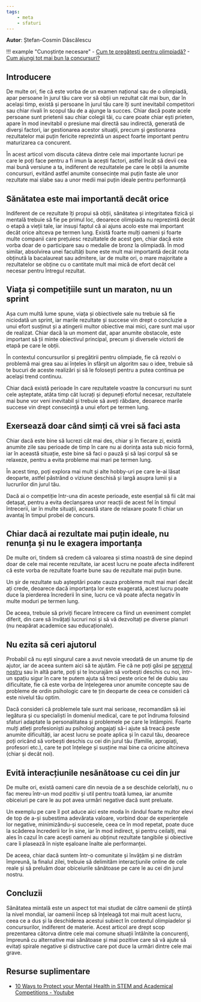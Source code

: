 ```yaml
---
tags:
    - meta
    - sfaturi
---
```


**Autor**: Ștefan-Cosmin Dăscălescu

!!! example "Cunoștințe necesare"
    - [Cum te pregătești pentru olimpiadă?](https://edu.roalgo.ro/olimpiada/olympiad-prep/)
    - [Cum ajungi tot mai bun la concursuri?](https://edu.roalgo.ro/mediu/contest-improvement/)

## Introducere

De multe ori, fie că este vorba de un examen național sau de o olimpiadă,
apar persoane în jurul tău care vor să obții un rezultat cât mai bun, dar
în același timp, există și persoane în jurul tău care îți sunt inevitabil
competitori sau chiar rivali în scopul tău de a ajunge la succes. Chiar
dacă poate acele persoane sunt prietenii sau chiar colegii tăi, cu care
poate chiar ești prieten, apare în mod inevitabil o presiune mai directă
sau indirectă, generată de diverși factori, iar gestionarea acestor
situații, precum și gestionarea rezultatelor mai puțin fericite reprezintă
un aspect foarte important pentru maturizarea ca concurent.

În acest articol vom discuta câteva dintre cele mai importante lucruri pe care
le poți face pentru a fi imun la acești factori, astfel încât să devii cea
mai bună versiune a ta, indiferent de rezultatele pe care le obții la anumite
concursuri, evitând astfel anumite consecințe mai puțin faste ale unor rezultate
mai slabe sau a unor medii mai puțin ideale pentru performanță

## Sănătatea este mai importantă decât orice

Indiferent de ce rezultate îți propui să obții, sănătatea și integritatea
fizică și mentală trebuie să fie pe primul loc, deoarece olimpiada nu
reprezintă decât o etapă a vieții tale, iar insuși faptul că ai ajuns
acolo este mai important decât orice altceva pe termen lung. Există foarte
mulți oameni și foarte multe companii care prețuiesc rezultatele de acest
gen, chiar dacă este vorba doar de o participare sau o medalie de bronz la
olimpiadă. În mod similar, absolvirea unei facultăți bune este mult mai
importantă decât nota obținută la bacalaureat sau admitere, iar de multe
ori, o mare majoritate a rezultatelor se obține cu o cantitate mult mai mică
de efort decât cel necesar pentru întregul rezultat.

## Viața și competițiile sunt un maraton, nu un sprint

Așa cum multă lume spune, viața și obiectivele sale nu trebuie să fie
niciodată un sprint, iar marile rezultate și succese vin drept o concluzie
a unui efort susținut și a atingerii multor obiective mai mici, care sunt
mai ușor de realizat. Chiar dacă la un moment dat, apar anumite obstacole,
este important să ții minte obiectivul principal, precum și diversele
victorii de etapă pe care le obții.

În contextul concursurilor și pregătirii pentru olimpiade, fie că
rezolvi o problemă mai grea sau ai înțeles în sfârșit un algoritm sau
o idee, trebuie să te bucuri de aceste realizări și să le folosești
pentru a putea continua pe același trend continuu.

Chiar dacă există perioade în care rezultatele voastre la concursuri
nu sunt cele așteptate, atâta timp cât lucrați și depuneți efortul necesar,
rezultatele mai bune vor veni inevitabil și trebuie să aveți răbdare,
deoarece marile succese vin drept consecință a unui efort pe termen lung.

## Exersează doar când simți că vrei să faci asta

Chiar dacă este bine să lucrezi cât mai des, chiar și în fiecare zi, există
anumite zile sau perioade de timp în care nu ai dorința asta sub nicio formă,
iar în această situație, este bine să faci o pauză și să lași corpul să se
relaxeze, pentru a evita probleme mai mari pe termen lung.

În acest timp, poți explora mai mult și alte hobby-uri pe care le-ai lăsat
deoparte, astfel păstrând o viziune deschisă și largă asupra lumii și a
lucrurilor din jurul tău.

Dacă ai o competiție într-una din aceste perioade, este esențial să fii
cât mai detașat, pentru a evita declanșarea unor reacții de acest fel în
timpul întrecerii, iar în multe situații, această stare de relaxare poate
fi chiar un avantaj în timpul probei de concurs.

## Chiar dacă ai rezultate mai puțin ideale, nu renunța și nu le exagera importanța

De multe ori, tindem să credem că valoarea și stima noastră de sine
depind doar de cele mai recente rezultate, iar acest lucru ne poate afecta
indiferent că este vorba de rezultate foarte bune sau de rezultate mai puțin
bune.

Un șir de rezultate sub așteptări poate cauza probleme mult mai mari decât
ați crede, deoarece dacă importanța lor este exagerată, acest lucru poate
duce la pierderea încrederii în sine, lucru ce vă poate afecta negativ în
multe moduri pe termen lung.

De aceea, trebuie să priviți fiecare întrecere ca fiind un eveniment complet
diferit, din care să învățați lucruri noi și să vă dezvoltați pe diverse
planuri (nu neapărat academice sau educaționale).

## Nu ezita să ceri ajutorul

Probabil că nu ești singurul care a avut nevoie vreodată de un anume
tip de ajutor, iar de aceea suntem aici să te ajutăm. Fie că ne poți
găsi pe [serverul nostru](https://discord.gg/roalgo) sau în altă parte,
poți și te încurajăm să vorbești deschis cu noi, într-un spațiu sigur
în care te putem ajuta să treci peste orice fel de dubiu sau dificultate,
fie că este vorba de înțelegerea unor anumite concepte sau de probleme
de ordin psihologic care te țin deoparte de ceea ce consideri că este
nivelul tău optim.

Dacă consideri că problemele tale sunt mai serioase, recomandăm să iei
legătura și cu specialiști în domeniul medical, care te pot îndruma folosind
sfaturi adaptate la personalitatea și problemele pe care le întâmpini. Foarte
mulți atleți profesioniști au psihologi angajați să-i ajute să treacă peste
anumite dificultăți, iar acest lucru se poate aplica și în cazul tău, deoarece
poți oricând să vorbești deschis cu cei din jurul tău (familie, apropiați,
profesori etc.), care te pot înțelege și susține mai bine ca oricine
altcineva (chiar și decât noi).

## Evită interacțiunile nesănătoase cu cei din jur

De multe ori, există oameni care din nevoia de a se deschide celorlalți,
nu o fac mereu într-un mod pozitiv și util pentru toată lumea, iar anumite
obiceiuri pe care le au pot avea urmări negative dacă sunt preluate.

Un exemplu pe care îl pot aduce aici este moda în rândul foarte multor elevi
de top de a-și subestima adevărata valoare, vorbind doar de experiențele
lor negative, minimizându-și succesele, ceea ce în mod repetat, poate duce la
scăderea încrederii lor în sine, iar în mod indirect, și pentru ceilalți, mai
ales în cazul în care acești oameni au obținut rezultate tangibile și obiective
care îi plasează în niște eșaloane înalte ale performanței.

De aceea, chiar dacă suntem într-o comunitate și învățăm și ne distrăm împreună,
la finalul zilei, trebuie să delimităm interacțiunile online de cele reale și
să preluăm doar obiceiurile sănătoase pe care le au cei din jurul nostru.

## Concluzii

Sănătatea mintală este un aspect tot mai studiat de către oamenii de știință
la nivel mondial, iar oamenii încep să înțeleagă tot mai mult acest lucru,
ceea ce a dus și la deschiderea acestui subiect în contextul olimpiadelor
și concursurilor, indiferent de materie. Acest articol are drept scop prezentarea
câtorva dintre cele mai comune situații întâlnite la concurenți, împreună cu
alternative mai sănătoase și mai pozitive care să vă ajute să evitați spirale
negative și distructive care pot duce la urmări dintre cele mai grave.

## Resurse suplimentare

- [10 Ways to Protect your Mental Health in STEM and Academical Competitions - Youtube](https://www.youtube.com/watch?v=I4m_lPdAKRE)